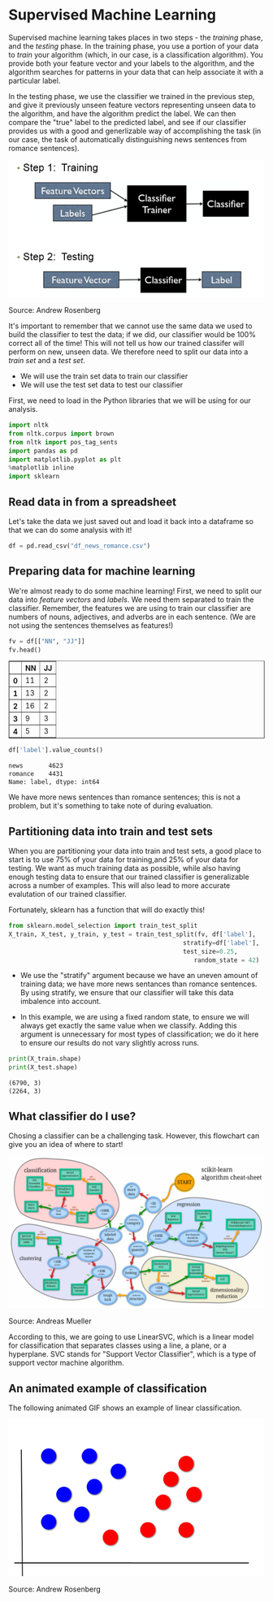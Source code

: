 # Supervised Machine Learning

Supervised machine learning takes places in two steps - the *training* phase, and the *testing* phase.  In the training phase, you use a portion of your data to *train* your algorithm (which, in our case, is a classification algorithm).  You provide both your feature vector and your labels to the algorithm, and the algorithm searches for patterns in your data that can help associate it with a particular label.

In the testing phase, we use the classifier we trained in the previous step, and give it previously unseen feature vectors representing unseen data to the algorithm, and have the algorithm predict the label.  We can then compare the "true" label to the predicted label, and see if our classifier provides us with a good and generlizable way of accomplishing the task (in our case, the task of automatically distinguishing news sentences from romance sentences).

![image depicting two steps of classification, step one (training) shows features and labels going into a classifier trainer which outputs a classifier, step two (testing) shows features going into a classifier which outputs a label](../images/mlsteps.png)

Source: Andrew Rosenberg


It's important to remember that we cannot use the same data we used to build the classifier to test the data; if we did, our classifier would be 100% correct all of the time!  This will not tell us how our trained classifer will perform on new, unseen data.  We therefore need to split our data into a *train set* and a *test set*.
- We will use the train set data to train our classifier
- We will use the test set data to test our classifier

First, we need to load in the Python libraries that we will be using for our analysis. 


```python
import nltk
from nltk.corpus import brown
from nltk import pos_tag_sents
import pandas as pd
import matplotlib.pyplot as plt
%matplotlib inline
import sklearn
```

## Read data in from a spreadsheet
Let's take the data we just saved out and load it back into a dataframe so that we can do some analysis with it!


```python
df = pd.read_csv("df_news_romance.csv")
```


## Preparing data for machine learning
We're almost ready to do some machine learning!  First, we need to split our data into *feature vectors* and *labels*.  We need them separated to train the classifier.  Remember, the features we are using to train our classifier are numbers of nouns, adjectives, and adverbs are in each sentence.  (We are not using the sentences themselves as features!)


```python
fv = df[["NN", "JJ"]]
fv.head()
```




<div>
<style>
    .dataframe thead tr:only-child th {
        text-align: right;
    }

    .dataframe thead th {
        text-align: left;
    }

    .dataframe tbody tr th {
        vertical-align: top;
    }
</style>
<table border="1" class="dataframe">
  <thead>
    <tr style="text-align: right;">
      <th></th>
      <th>NN</th>
      <th>JJ</th>
    </tr>
  </thead>
  <tbody>
    <tr>
      <th>0</th>
      <td>11</td>
      <td>2</td>
    </tr>
    <tr>
      <th>1</th>
      <td>13</td>
      <td>2</td>
    </tr>
    <tr>
      <th>2</th>
      <td>16</td>
      <td>2</td>
    </tr>
    <tr>
      <th>3</th>
      <td>9</td>
      <td>3</td>
    </tr>
    <tr>
      <th>4</th>
      <td>5</td>
      <td>3</td>
    </tr>
  </tbody>
</table>
</div>




```python
df['label'].value_counts()
```




    news       4623
    romance    4431
    Name: label, dtype: int64



We have more news sentences than romance sentences; this is not a problem, but it's something to take note of during evaluation.


## Partitioning data into train and test sets
When you are partitioning your data into train and test sets, a good place to start is to use 75% of your data for training,and 25% of your data for testing.  We want as much training data as possible, while also having enough testing data to ensure that our trained classifier is generalizable across a number of examples.  This will also lead to more accurate evalutation of our trained classifier.

Fortunately, sklearn has a function that will do exactly this!


```python
from sklearn.model_selection import train_test_split
X_train, X_test, y_train, y_test = train_test_split(fv, df['label'],
                                                stratify=df['label'], 
                                                test_size=0.25,
                                                   random_state = 42)
```

- We use the "stratify" argument because we have an uneven amount of training data; we have more news sentances than romance sentences.  By using stratify, we ensure that our classifier will take this data imbalence into account.


- In this example, we are using a fixed random state, to ensure we will always get exactly the same value when we classify.  Adding this argument is unnecessary for most types of classification; we do it here to ensure our results do not vary slightly across runs.


```python
print(X_train.shape)
print(X_test.shape)
```

    (6790, 3)
    (2264, 3)
    

## What classifier do I use?
Chosing a classifier can be a challenging task.  However, this flowchart can give you an idea of where to start!

![scikit-learn's algorithm cheat sheet, which depicts, maplike, a road map of choosing an algorithm for classification](../images/algorithms_cheatsheet.png)

Source: Andreas Mueller


According to this, we are going to use LinearSVC, which is a linear model for classification that separates classes using a line, a plane, or a hyperplane. SVC stands for "Support Vector Classifier", which is a type of support vector machine algorithm.


## An animated example of classification 
The following animated GIF shows an example of linear classification.

![animated gif using red, blue, and grey dots to show how decision boundaries change based on distance of grey dot to clusters of red and blue dots](../images/croppedml.gif)



Source: Andrew Rosenberg
